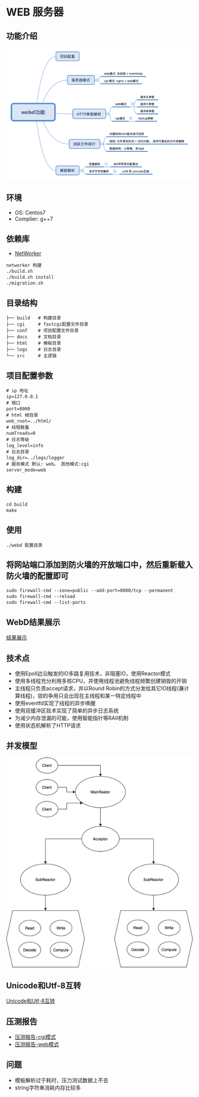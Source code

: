 # WEB 服务器
## 功能介绍
![功能介绍](./docs/webd.png)

## 环境
- OS: Centos7
- Complier: g++7

## 依赖库
- [NetWorker](https://github.com/Ivanqi/NetworkProgramBaseFrame)
```
networker 构建
./build.sh
./build.sh install
./migration.sh
```

## 目录结构
```
├── build   # 构建目录
├── cgi     # fastcgi配置文件目录
├── conf    # 项目配置文件目录
├── docs    # 文档目录
├── html    # 模板目录
├── logs    # 日志目录
└── src     # 主逻辑
```
## 项目配置参数
```
# ip 地址
ip=127.0.0.1
# 端口
port=8000
# html 根目录
web_root=../html/
# 线程数量
numTreads=0
# 日志等级
log_level=info
# 日志目录
log_dir=../logs/logger
# 服务模式 默认: web。 其他模式:cgi
server_mode=web
```

## 构建
```
cd build
make
```
## 使用
```
./webd 配置目录
```
## 将网站端口添加到防火墙的开放端口中，然后重新载入防火墙的配置即可
```
sudo firewall-cmd --zone=public --add-port=8000/tcp --permanent
sudo firewall-cmd --reload
sudo firewall-cmd --list-ports
```

## WebD结果展示
[结果展示](./docs/结果展示页面.md)


## 技术点
- 使用Epoll边沿触发的IO多路复用技术，非阻塞IO，使用Reactor模式
- 使用多线程充分利用多核CPU，并使用线程池避免线程频繁创建销毁的开销
- 主线程只负责accept请求，并以Round Robin的方式分发给其它IO线程(兼计算线程)，锁的争用只会出现在主线程和某一特定线程中
- 使用eventfd实现了线程的异步唤醒
- 使用双缓冲区技术实现了简单的异步日志系统
- 为减少内存泄漏的可能，使用智能指针等RAII机制
- 使用状态机解析了HTTP请求

## 并发模型
![并发模型](./docs/webd_model.png)

## Unicode和Utf-8互转
[Unicode和Utf-8互转](./docs/unicode和utf-8互转.md)

## 压测报告
- [压测报告-cgi模式](./docs/压测报告-cgi模式.md)
- [压测报告-web模式](./docs/压测报告-web模式.md)

## 问题
- 模板解析过于耗时，压力测试数据上不去
- string字符串消耗内存比较多